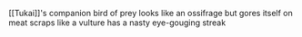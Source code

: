 [[Tukai]]'s companion bird of prey
looks like an ossifrage but gores itself on meat scraps like a vulture
has a nasty eye-gouging streak